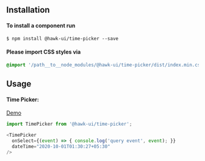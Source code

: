 ## Installation


#### To install a component run
`$ npm install @hawk-ui/time-picker --save`


#### Please import CSS styles via
```scss noeditor
@import '/path__to__node_modules/@hawk-ui/time-picker/dist/index.min.css
```


## Usage


#### Time Picker:
[Demo](https://hawk.wallnit.com/#!/TimePicker/1)
```js static
import TimePicker from '@hawk-ui/time-picker';
```
```js
<TimePicker
  onSelect={(event) => { console.log('query event', event); }}
  dateTime="2020-10-01T01:30:27+05:30"
/>
```

